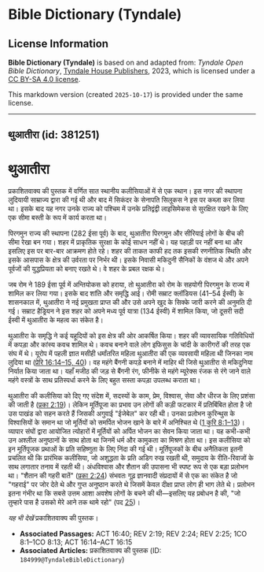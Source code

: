 # Bible Dictionary (Tyndale)

## License Information

**Bible Dictionary (Tyndale)** is based on and adapted from: _Tyndale Open Bible Dictionary_, [Tyndale House Publishers](https://tyndaleopenresources.com/), 2023, which is licensed under a [CC BY-SA 4.0 license](https://creativecommons.org/licenses/by-sa/4.0/legalcode.en).

This markdown version (created `2025-10-17`) is provided under the same license.



--------------------------------

## थुआतीरा (id: 381251)

थुआतीरा
=======

प्रकाशितवाक्य की पुस्तक में वर्णित सात स्थानीय कलीसियाओं में से एक स्थान। इस नगर की स्थापना लुदियायी साम्राज्य द्वारा की गई थी और बाद में सिकंदर के सेनापति सिलूकस ने इस पर कब्ज़ा कर लिया था। इसके बाद यह नगर उनके राज्य को पश्चिम में उनके प्रतिद्वंद्वी लाइसिमेकस से सुरक्षित रखने के लिए एक सीमा बस्ती के रूप में कार्य करता था।

पिरगमुन राज्य की स्थापना (282 ईसा पूर्व) के बाद, थुआतीरा पिरगमुन और सीरियाई लोगों के बीच की सीमा रेखा बन गया। शहर में प्राकृतिक सुरक्षा के कोई साधन नहीं थे। यह पहाड़ी पर नहीं बना था और इसलिए इस पर बार\-बार आक्रमण होते रहे। शहर की ताकत काफी हद तक इसकी रणनीतिक स्थिति और इसके आसपास के क्षेत्र की उर्वरता पर निर्भर थी। इसके निवासी मकिदुनी सैनिकों के वंशज थे और अपने पूर्वजों की युद्धप्रियता को बनाए रखते थे। वे शहर के प्रबल रक्षक थे।

जब रोम ने 189 ईसा पूर्व में अन्तियोकस को हराया, तो थुआतीरा को रोम के सहयोगी पिरगमुन के राज्य में शामिल कर लिया गया। इसके बाद शांति और समृद्धि आई। रोमी सम्राट क्लॉडियस (41–54 ईस्वी) के शासनकाल में, थुआतीरा ने नई प्रमुखता प्राप्त की और उसे अपने खुद के सिक्के जारी करने की अनुमति दी गई। सम्राट हैड्रियन ने इस शहर को अपने मध्य पूर्व यात्रा (134 ईस्वी) में शामिल किया, जो दूसरी सदी ईस्वी में थुआतीरा के महत्व का संकेत है।

थुआतीरा के समृद्धि ने कई यहूदियों को इस क्षेत्र की ओर आकर्षित किया। शहर की व्यावसायिक गतिविधियों में कपड़ा और कांस्य कवच शामिल थे। कवच बनाने वाले लोग इफिसुस के चांदी के कारीगरों की तरह एक संघ में थे। यूरोप में पहली ज्ञात मसीही धर्मांतरित महिला थुआतीरा की एक व्यवसायी महिला थी जिनका नाम लुदिया था ([प्रेरि 16:14–15, 40](https://ref.ly/Acts16:14-Acts16:15,Acts16:40))। वह महंगे बैंगनी कपड़े बनाने में माहिर थी जिसे थुआतीरा से मकिदुनिया निर्यात किया जाता था। यहाँ मजीठ की जड़ से बैंगनी रंग, फीनीके से महंगे म्यूरेक्स रंजक से रंगे जाने वाले महंगे वस्त्रों के साथ प्रतिस्पर्धा करने के लिए बहुत सस्ता कपड़ा उपलब्ध कराता था।

थुआतीरा की कलीसिया को दिए गए संदेश में, सदस्यों के काम, प्रेम, विश्वास, सेवा और धीरज के लिए प्रशंसा की जाती है ([प्रका 2:19](https://ref.ly/Rev2:19))। लेकिन मूर्तिपूजा का प्रभाव उन लोगों की कड़ी फटकार में प्रतिबिंबित होता है जो उस पाखंड को सहन करते हैं जिसकी अगुवाई "ईजेबेल" कर रही थी। उनका प्रलोभन कुरिन्थुस के विश्वासियों के समान था जो मूर्तियों को समर्पित भोजन खाने के बारे में अनिश्चित थे ([1 कुरि 8:1–13](https://ref.ly/1Cor8:1-1Cor8:13))। व्यापार संघों द्वारा आयोजित त्योहारों में मूर्तियों को अर्पित भोजन का सेवन किया जाता था। यह कभी\-कभी उन अश्लील अनुष्ठानों के साथ होता था जिनमें धर्म और कामुकता का मिश्रण होता था। इस कलीसिया को इन मूर्तिपूजक प्रथाओं के प्रति सहिष्णुता के लिए निंदा की गई थी। मूर्तिपूजकों के बीच अनैतिकता इतनी प्रचलित थी कि प्रारंभिक कलीसिया, जो अशुद्धता के प्रति अडिग रुख रखती थी, समुदाय के रीति\-रिवाजों के साथ लगातार तनाव में रहती थी। अंधविश्वास और शैतान की उपासना भी स्पष्ट रूप से एक बड़ा प्रलोभन था। "शैतान की गहरी बातें" ([प्रका 2:24](https://ref.ly/Rev2:24)) संभवतः गूढ़ ज्ञानवादी संप्रदायों में से एक का संकेत है जो "गहराई" पर जोर देते थे और गुप्त अनुष्ठान करते थे जिसमें केवल दीक्षा प्राप्त लोग ही भाग लेते थे। प्रलोभन इतना गंभीर था कि सबसे उत्तम आशा अवशेष लोगों के बचने की थी—इसलिए यह प्रबोधन है की, "जो तुम्हारे पास है उसको मेरे आने तक थामे रहो" (पद [25](https://ref.ly/Rev2:25))।

*यह भी देखें* प्रकाशितवाक्य की पुस्तक।

* **Associated Passages:** ACT 16:40; REV 2:19; REV 2:24; REV 2:25; 1CO 8:1–1CO 8:13; ACT 16:14–ACT 16:15
* **Associated Articles:** प्रकाशितवाक्य की पुस्तक (ID: `184999@TyndaleBibleDictionary`)


